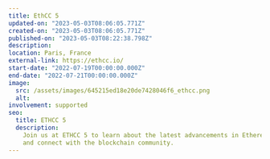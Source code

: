```yaml
---
title: EthCC 5
updated-on: "2023-05-03T08:06:05.771Z"
created-on: "2023-05-03T08:06:05.771Z"
published-on: "2023-05-03T08:22:38.798Z"
description:
location: Paris, France
external-link: https://ethcc.io/
start-date: "2022-07-19T00:00:00.000Z"
end-date: "2022-07-21T00:00:00.000Z"
image:
  src: /assets/images/645215ed18e20de7428046f6_ethcc.png
  alt:
involvement: supported
seo:
  title: ETHCC 5
  description:
    Join us at ETHCC 5 to learn about the latest advancements in Ethereum
    and connect with the blockchain community.
---
```

